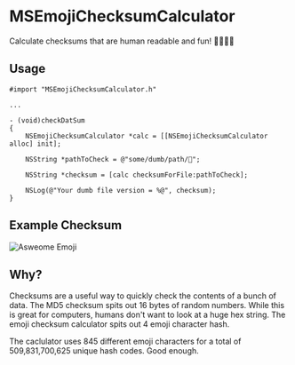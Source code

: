 MSEmojiChecksumCalculator
=========================

Calculate checksums that are human readable and fun! 🍌🙆🍺🚽

## Usage
```
#import "MSEmojiChecksumCalculator.h"

...

- (void)checkDatSum
{
	NSEmojiChecksumCalculator *calc = [[NSEmojiChecksumCalculator alloc] init];

	NSString *pathToCheck = @"some/dumb/path/🍺";

	NSString *checksum = [calc checksumForFile:pathToCheck];

	NSLog(@"Your dumb file version = %@", checksum);
}
```

## Example Checksum

![Asweome Emoji](http://f.cl.ly/items/242J0b1h260E3j2M2k2y/Screenshot%202013-10-14%2015.59.12.png)


## Why?

Checksums are a useful way to quickly check the contents of a bunch of data. The MD5 checksum spits out 16 bytes of random numbers. While this is great for computers, humans don't want to look at a huge hex string. The emoji checksum calculator spits out 4 emoji character hash.

The caclulator uses 845 different emoji characters for a total of 509,831,700,625 unique hash codes. Good enough.

